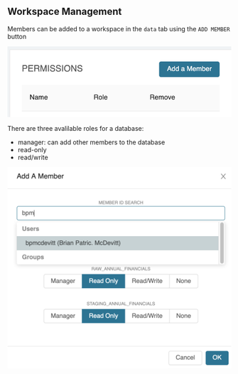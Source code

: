 ## Workspace Management

Members can be added to a workspace in the `data` tab using the `ADD MEMBER` button

![](images/add_member_button.png)

There are three avalilable roles for a database:

- manager: can add other members to the database
- read-only
- read/write

![](images/adding_member.png)
